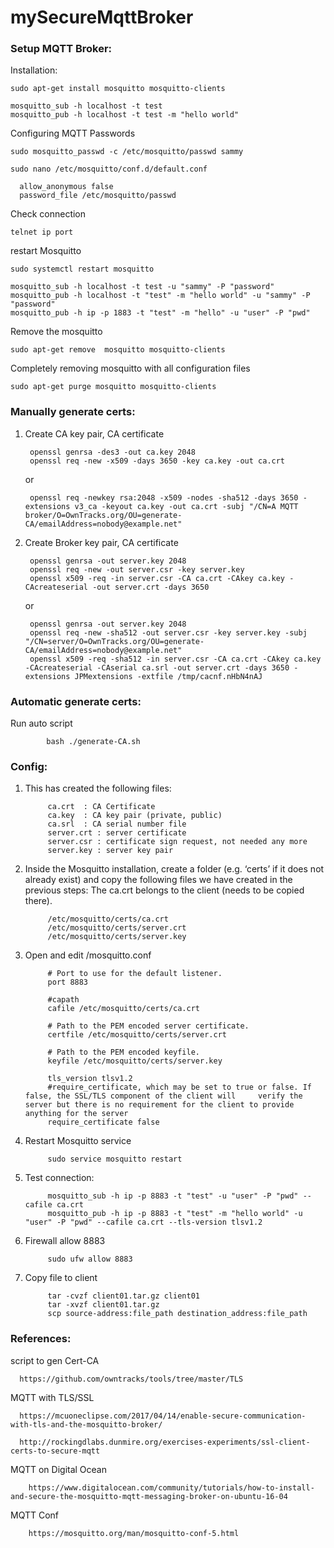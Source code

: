 # mySecureMqttBroker

### Setup MQTT Broker:
Installation:

    sudo apt-get install mosquitto mosquitto-clients
    
    mosquitto_sub -h localhost -t test
    mosquitto_pub -h localhost -t test -m "hello world"
	
Configuring MQTT Passwords
		
    sudo mosquitto_passwd -c /etc/mosquitto/passwd sammy	
			
    sudo nano /etc/mosquitto/conf.d/default.conf
			
      allow_anonymous false
      password_file /etc/mosquitto/passwd

Check connection

	telnet ip port
	
restart Mosquitto
	
    sudo systemctl restart mosquitto

    mosquitto_sub -h localhost -t test -u "sammy" -P "password"
    mosquitto_pub -h localhost -t "test" -m "hello world" -u "sammy" -P "password"
    mosquitto_pub -h ip -p 1883 -t "test" -m "hello" -u "user" -P "pwd"

Remove the mosquitto

	sudo apt-get remove  mosquitto mosquitto-clients
		
Completely removing mosquitto with all configuration files

	sudo apt-get purge mosquitto mosquitto-clients

### Manually generate certs:

1. Create CA key pair, CA certificate

        openssl genrsa -des3 -out ca.key 2048
        openssl req -new -x509 -days 3650 -key ca.key -out ca.crt
      
    or

        openssl req -newkey rsa:2048 -x509 -nodes -sha512 -days 3650 -extensions v3_ca -keyout ca.key -out ca.crt -subj "/CN=A MQTT broker/O=OwnTracks.org/OU=generate-CA/emailAddress=nobody@example.net"
	
2. Create Broker key pair, CA certificate

        openssl genrsa -out server.key 2048
        openssl req -new -out server.csr -key server.key
        openssl x509 -req -in server.csr -CA ca.crt -CAkey ca.key -CAcreateserial -out server.crt -days 3650   

    or
    
        openssl genrsa -out server.key 2048
        openssl req -new -sha512 -out server.csr -key server.key -subj "/CN=server/O=OwnTracks.org/OU=generate-CA/emailAddress=nobody@example.net"
        openssl x509 -req -sha512 -in server.csr -CA ca.crt -CAkey ca.key -CAcreateserial -CAserial ca.srl -out server.crt -days 3650 -extensions JPMextensions -extfile /tmp/cacnf.nHbN4nAJ

### Automatic generate certs:

Run auto script
	
			bash ./generate-CA.sh

### Config:

1. This has created the following files:

			ca.crt  : CA Certificate
			ca.key  : CA key pair (private, public)
			ca.srl  : CA serial number file
			server.crt : server certificate
			server.csr : certificate sign request, not needed any more
			server.key : server key pair
	
2. Inside the Mosquitto installation, create a folder (e.g. ‘certs’ if it does not already exist) and copy the following files we have created in the previous steps:
The ca.crt belongs to the client (needs to be copied there).
	
			/etc/mosquitto/certs/ca.crt
			/etc/mosquitto/certs/server.crt
			/etc/mosquitto/certs/server.key
	
	
3. Open and edit <mosquitto>/mosquitto.conf

			# Port to use for the default listener.
			port 8883
			
			#capath
			cafile /etc/mosquitto/certs/ca.crt

			# Path to the PEM encoded server certificate.
			certfile /etc/mosquitto/certs/server.crt

			# Path to the PEM encoded keyfile.
			keyfile /etc/mosquitto/certs/server.key
			
			tls_version tlsv1.2
			#require_certificate, which may be set to true or false. If false, the SSL/TLS component of the client will 	verify the server but there is no requirement for the client to provide anything for the server
			require_certificate false
	
4. Restart Mosquitto service

			sudo service mosquitto restart
5. Test connection:

		
			mosquitto_sub -h ip -p 8883 -t "test" -u "user" -P "pwd" --cafile ca.crt
			mosquitto_pub -h ip -p 8883 -t "test" -m "hello world" -u "user" -P "pwd" --cafile ca.crt --tls-version tlsv1.2
	
5. Firewall allow 8883
		
			sudo ufw allow 8883
6. Copy file to client
			
			
			tar -cvzf client01.tar.gz client01
			tar -xvzf client01.tar.gz
			scp source-address:file_path destination_address:file_path

### References:

script to gen Cert-CA

      https://github.com/owntracks/tools/tree/master/TLS

MQTT with TLS/SSL

      https://mcuoneclipse.com/2017/04/14/enable-secure-communication-with-tls-and-the-mosquitto-broker/
	  
	  http://rockingdlabs.dunmire.org/exercises-experiments/ssl-client-certs-to-secure-mqtt

MQTT on Digital Ocean

		https://www.digitalocean.com/community/tutorials/how-to-install-and-secure-the-mosquitto-mqtt-messaging-broker-on-ubuntu-16-04

MQTT Conf

		https://mosquitto.org/man/mosquitto-conf-5.html
		
